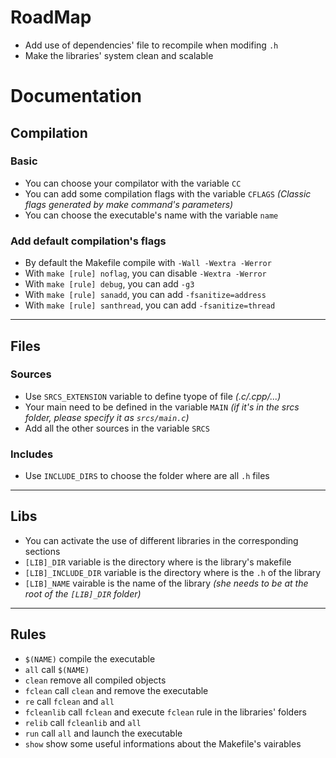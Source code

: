 # RoadMap
- Add use of dependencies' file to recompile when modifing `.h`
- Make the libraries' system clean and scalable
# Documentation
## Compilation
### Basic
- You can choose your compilator with the variable `CC`
- You can add some compilation flags with the variable `CFLAGS` _(Classic flags generated by make command's parameters)_
- You can choose the executable's name with the variable `name` 
### Add default compilation's flags
- By default the Makefile compile with `-Wall -Wextra -Werror`
- With `make [rule] noflag`, you can disable `-Wextra -Werror`
- With `make [rule] debug`, you can add `-g3`
- With `make [rule] sanadd`, you can add `-fsanitize=address`
- With `make [rule] santhread`, you can add `-fsanitize=thread`
---
## Files
### Sources
- Use `SRCS_EXTENSION` variable to define tyope of file _(.c/.cpp/...)_
- Your main need to be defined in the variable `MAIN` _(if it's in the srcs folder, please specify it as `srcs/main.c`)_
- Add all the other sources in the variable `SRCS`
### Includes
- Use `INCLUDE_DIRS` to choose the folder where are all `.h` files
---
## Libs
- You can activate the use of different libraries in the corresponding sections
- `[LIB]_DIR` variable is the directory where is the library's makefile
- `[LIB]_INCLUDE_DIR` variable is the directory where is the `.h` of the library
- `[LIB]_NAME` vairable is the name of the library _(she needs to be at the root of the `[LIB]_DIR` folder)_
---
## Rules
- `$(NAME)` compile the executable
- `all` call `$(NAME)`
- `clean` remove all compiled objects
- `fclean` call `clean` and remove the executable
- `re` call `fclean` and `all`
- `fcleanlib` call `fclean` and execute `fclean` rule in the libraries' folders
- `relib` call `fcleanlib` and `all`
- `run` call `all` and launch the executable
- `show` show some useful informations about the Makefile's vairables